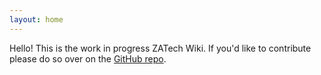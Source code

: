 ```yaml
---
layout: home
---
```


Hello! This is the work in progress ZATech Wiki. If you'd like to contribute please do so over on the <a href="https://github.com/zatech/zatech.github.io">GitHub repo</a>.
